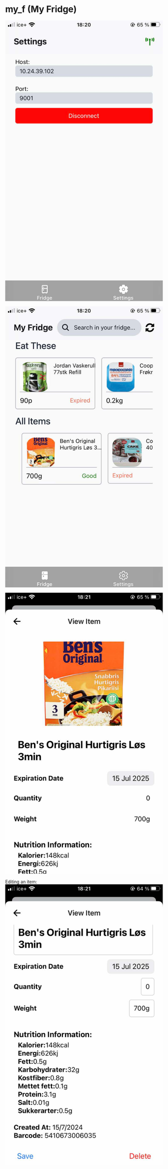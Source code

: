 # my_f (My Fridge)

![1](assets/1.png)

![2](assets/2.png)

![3](assets/3.png)

Editing an item:
![4](assets/4.png)
